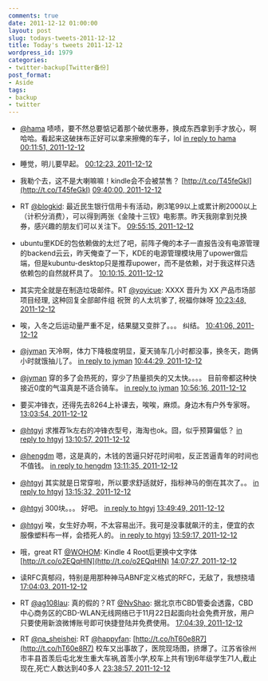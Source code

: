 ```yaml
---
comments: true
date: 2011-12-12 01:00:00
layout: post
slug: todays-tweets-2011-12-12
title: Today's tweets 2011-12-12
wordpress_id: 1979
categories:
- twitter-backup[Twitter备份]
post_format:
- Aside
tags:
- backup
- twitter
---
```





  * [@hama](http://twitter.com/hama) 啧啧，要不然总要惦记着那个破优惠券，换成东西拿到手才放心，啊哈哈。看起来这破抹布正好可以拿来擦俺的车子，lol [in reply to hama](http://twitter.com/hama/statuses/145896405926555648) [00:11:51, 2011-12-12](http://twitter.com/gfrog/statuses/145898598742245376)





  * 睡觉，明儿要早起。 [00:12:23, 2011-12-12](http://twitter.com/gfrog/statuses/145898735988260864)





  * 我勒个去，这不是大喇嘛嘛！kindle会不会被禁售？ [http://t.co/T45feGkI](http://t.co/T45feGkI) [09:40:00, 2011-12-12](http://twitter.com/gfrog/statuses/146041580887879680)





  * RT [@blogkid](http://twitter.com/blogkid): 最近民生银行信用卡有活动，刷3笔99以上或累计刷2000以上（计积分消费），可以得到两张《金陵十三钗》电影票。昨天我刚拿到兑换券，感兴趣的朋友们可以关注下。 [09:55:15, 2011-12-12](http://twitter.com/gfrog/statuses/146045415832305664)





  * ubuntu里KDE的包依赖做的太烂了吧，前阵子俺的本子一直报告没有电源管理的backend云云，昨天俺查了一下，KDE的电源管理模块用了upower做后端，但是kubuntu-desktop只是推荐upower，而不是依赖，对于我这样只选依赖包的自然就杯具了。 [10:10:15, 2011-12-12](http://twitter.com/gfrog/statuses/146049190605230080)





  * 其实完全就是在制造垃圾邮件。RT [@yoyicue](http://twitter.com/yoyicue): XXXX 晋升为 XX 产品市场部项目经理, 这种回复全部邮件组 祝贺 的人太坑爹了, 祝福你妹呀 [10:23:48, 2011-12-12](http://twitter.com/gfrog/statuses/146052603850133505)





  * 唉，入冬之后运动量严重不足，结果腿又变胖了。。。 纠结。 [10:41:06, 2011-12-12](http://twitter.com/gfrog/statuses/146056956711407616)





  * [@jyman](http://twitter.com/jyman) 天冷啊，体力下降极度明显，夏天骑车几小时都没事，换冬天，跑俩小时就饿抽儿了。 [in reply to jyman](http://twitter.com/jyman/statuses/146057217337069568) [10:44:29, 2011-12-12](http://twitter.com/gfrog/statuses/146057808264167424)





  * [@jyman](http://twitter.com/jyman) 穿的多了会热死的，穿少了热量损失的又太快。。。。 目前帝都这种快接近0度的气温真是不适合骑车。 [in reply to jyman](http://twitter.com/jyman/statuses/146059182762762240) [10:56:16, 2011-12-12](http://twitter.com/gfrog/statuses/146060773339308032)





  * 要买冲锋衣，还得先去8264上补课去，唉唉，麻烦。身边木有户外专家呀。 [13:03:54, 2011-12-12](http://twitter.com/gfrog/statuses/146092892186886146)





  * [@htgyj](http://twitter.com/htgyj) 求推荐1k左右的冲锋衣型号，海淘也ok。囧，似乎预算偏低？ [in reply to htgyj](http://twitter.com/htgyj/statuses/146093213592199168) [13:10:57, 2011-12-12](http://twitter.com/gfrog/statuses/146094665790275585)





  * [@hengdm](http://twitter.com/hengdm) 嗯，这是真的，木钱的苦逼只好花时间啦，反正苦逼青年的时间也不值钱。 [in reply to hengdm](http://twitter.com/hengdm/statuses/146093299151810560) [13:11:35, 2011-12-12](http://twitter.com/gfrog/statuses/146094825102508033)





  * [@htgyj](http://twitter.com/htgyj) 其实就是日常穿啦，所以要求舒适就好，指标神马的倒在其次了。。 [in reply to htgyj](http://twitter.com/htgyj/statuses/146095109157556224) [13:15:32, 2011-12-12](http://twitter.com/gfrog/statuses/146095819106418688)





  * [@htgyj](http://twitter.com/htgyj) 300块。。。 好吧。 [in reply to htgyj](http://twitter.com/htgyj/statuses/146102006870847488) [13:49:49, 2011-12-12](http://twitter.com/gfrog/statuses/146104446017994753)





  * [@htgyj](http://twitter.com/htgyj) 唉，女生好办啊，不太容易出汗。我可是没事就飙汗的主，便宜的衣服像塑料布一样，会捂死人的。 [in reply to htgyj](http://twitter.com/htgyj/statuses/146104996184862720) [13:59:17, 2011-12-12](http://twitter.com/gfrog/statuses/146106830182039552)





  * 哦，great RT [@WOHOM](http://twitter.com/WOHOM): Kindle 4 Root后更换中文字体 [http://t.co/o2EQqHlN](http://t.co/o2EQqHlN) [14:07:27, 2011-12-12](http://twitter.com/gfrog/statuses/146108883339980801)





  * 读RFC真郁闷，特别是用那种神马ABNF定义格式的RFC，无敌了，我想挠墙 [17:04:03, 2011-12-12](http://twitter.com/gfrog/statuses/146153329909710848)





  * RT [@ag108lau](http://twitter.com/ag108lau):  真的假的？RT [@NvShao](http://twitter.com/NvShao): 据北京市CBD管委会透露，CBD中心商务区的CBD-WLAN无线网络已于11月22日起面向社会免费开放，用户只要使用新浪微博账号即可快捷登陆并免费使用。 [17:04:39, 2011-12-12](http://twitter.com/gfrog/statuses/146153479830913024)





  * RT [@na_sheishei](http://twitter.com/na_sheishei): RT [@happyfan](http://twitter.com/happyfan):  [http://t.co/hT60e8R7](http://t.co/hT60e8R7) 校车又出事故了，医院现场图，挤爆了。江苏省徐州市丰县首羡后屯北发生重大车祸,首羡小学,校车上共有1到6年级学生71人,截止现在,死亡人数达到40多人 [23:38:57, 2011-12-12](http://twitter.com/gfrog/statuses/146252706057682944)




